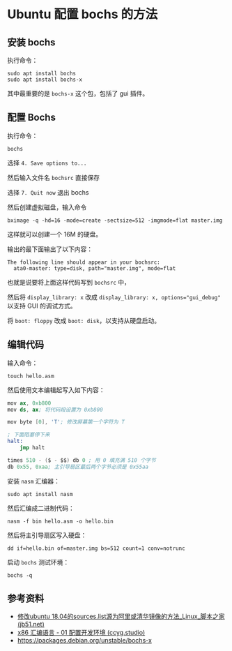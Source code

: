 # Ubuntu 配置 bochs 的方法

## 安装 bochs

执行命令：

    sudo apt install bochs
    sudo apt install bochs-x

其中最重要的是 `bochs-x` 这个包，包括了 gui 插件。

## 配置 Bochs

执行命令：

    bochs

选择 `4. Save options to...`

然后输入文件名 `bochsrc` 直接保存

选择 `7. Quit now` 退出 bochs

然后创建虚拟磁盘，输入命令

    bximage -q -hd=16 -mode=create -sectsize=512 -imgmode=flat master.img

这样就可以创建一个 16M 的硬盘。

输出的最下面输出了以下内容：

```text
The following line should appear in your bochsrc:
  ata0-master: type=disk, path="master.img", mode=flat
```

也就是说要将上面这样代码写到 `bochsrc` 中，

然后将 `display_library: x` 改成 `display_library: x, options="gui_debug"` 以支持 GUI 的调试方式。

将 `boot: floppy` 改成 `boot: disk`，以支持从硬盘启动。

## 编辑代码

输入命令：

    touch hello.asm

然后使用文本编辑起写入如下内容：

```s
mov ax, 0xb800
mov ds, ax; 将代码段设置为 0xb800

mov byte [0], 'T'; 修改屏幕第一个字符为 T

; 下面阻塞停下来
halt:
    jmp halt

times 510 - ($ - $$) db 0 ; 用 0 填充满 510 个字节
db 0x55, 0xaa; 主引导扇区最后两个字节必须是 0x55aa
```

安装 `nasm` 汇编器：

    sudo apt install nasm

然后汇编成二进制代码：

    nasm -f bin hello.asm -o hello.bin

然后将主引导扇区写入硬盘：

    dd if=hello.bin of=master.img bs=512 count=1 conv=notrunc

启动 `bochs` 测试环境：

    bochs -q

## 参考资料

- [修改ubuntu 18.04的sources.list源为阿里或清华镜像的方法_Linux_脚本之家 (jb51.net)](https://www.jb51.net/article/193933.htm)
- [x86 汇编语言 - 01 配置开发环境 (ccyg.studio)](http://blog.ccyg.studio/article/eedcc300-35f4-4174-9622-c336aa8d7881/)
- <https://packages.debian.org/unstable/bochs-x>
